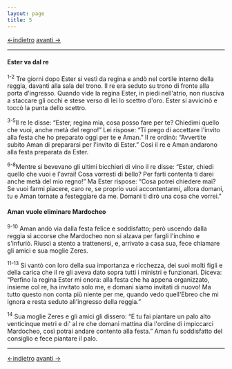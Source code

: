 ```yaml
---
layout: page
title: 5
---
```

[<-indietro](est04.html) [avanti ->](est06.html)

--------------------------------
#### Ester va dal re

<sup>1-2</sup> Tre giorni dopo Ester si vestì da regina e andò nel
cortile interno della reggia, davanti alla sala del trono. Il re era
seduto su trono di fronte alla porta d'ingresso. Quando vide la regina
Ester, in piedi nell'atrio, non riusciva a staccare gli occhi e stese
verso di lei lo scettro d'oro. Ester si avvicinò e toccò la punta dello
scettro.

<sup>3-5</sup>Il re le disse: “Ester, regina mia, cosa posso fare per
te? Chiedimi quello che vuoi, anche metà del regno!” Lei rispose: “Ti
prego di accettare l'invito alla festa che ho preparato oggi per te e
Aman.” Il re ordinò: “Avvertite subito Aman di prepararsi per l'invito
di Ester.” Così il re e Aman andarono alla festa preparata da Ester.

<sup>6-8</sup>Mentre si bevevano gli ultimi bicchieri di vino il re
disse: “Ester, chiedi quello che vuoi e l'avrai! Cosa vorresti di bello?
Per farti contenta ti darei anche metà del mio regno!” Ma Ester rispose:
“Cosa potrei chiedere mai? Se vuoi farmi piacere, caro re, se proprio
vuoi accontentarmi, allora domani, tu e Aman tornate a festeggiare da
me. Domani ti dirò una cosa che vorrei.”

#### Aman vuole eliminare Mardocheo

<sup>9-10</sup> Aman andò via dalla festa felice e soddisfatto; però
uscendo dalla reggia si accorse che Mardocheo non si alzava per fargli
l'inchino e s'infuriò. Riuscì a stento a trattenersi, e, arrivato a casa
sua, fece chiamare gli amici e sua moglie Zeres.

<sup>11-13</sup> Si vantò con loro della sua importanza e ricchezza, dei
suoi molti figli e della carica che il re gli aveva dato sopra tutti i
ministri e funzionari. Diceva: “Perfino la regina Ester mi onora: alla
festa che ha appena organizzato, insieme col re, ha invitato solo me, e
domani siamo invitati di nuovo! Ma tutto questo non conta più niente per
me, quando vedo quell'Ebreo che mi ignora e resta seduto all'ingresso
della reggia.”

<sup>14</sup> Sua moglie Zeres e gli amici gli dissero: “E tu fai
piantare un palo alto venticinque metri e di' al re che domani mattina
dia l'ordine di impiccarci Mardocheo, così potrai andare contento alla
festa.” Aman fu soddisfatto del consiglio e fece piantare il palo.

---------------------------------------
[<-indietro](est04.html) [avanti ->](est06.html)

